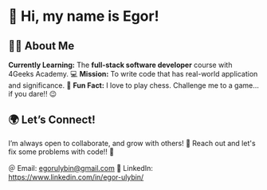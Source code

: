 # 👋 Hi, my name is Egor!


## 🧑‍💻 About Me
**Currently Learning:** The **full-stack software developer** course with 4Geeks Academy. 💻
**Mission:** To write code that has real-world application and significance. 🔧
**Fun Fact:** I love to play chess. Challenge me to a game... if you dare!! 😉


## 🌍 Let’s Connect!
I’m always open to collaborate, and grow with others! 🙏
Reach out and let's fix some problems with code!! 🚀

＠ Email: egorulybin@gmail.com
💼 LinkedIn: https://www.linkedin.com/in/egor-ulybin/
